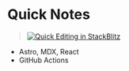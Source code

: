 # Quick Notes

> [![Quick Editing in StackBlitz](https://developer.stackblitz.com/img/open_in_stackblitz.svg)](https://stackblitz.com/github/gitgitWi/quick-notes)

- Astro, MDX, React
- GitHub Actions
